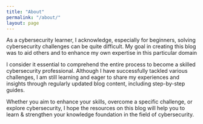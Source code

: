 ```yaml
---
title: "About"
permalink: "/about/"
layout: page
---
```





As a cybersecurity learner, I acknowledge, especially for beginners, solving cybersecurity challenges can be quite difficult. My goal in creating this blog was to aid others and to enhance my own expertise in this particular domain

I consider it essential to comprehend the entire process to become a skilled cybersecurity professional. Although I have successfully tackled various challenges, I am still learning and eager to share my experiences and insights through regularly updated blog content, including step-by-step guides. 

Whether you aim to enhance your skills, overcome a specific challenge, or explore cybersecurity, I hope the resources on this blog will help you to learn & strengthen your knowledge foundation in the field of cybersecurity.




